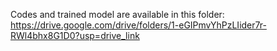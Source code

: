
Codes and trained model are available in this folder: 
https://drive.google.com/drive/folders/1-eGIPmvYhPzLIider7r-RWl4bhx8G1D0?usp=drive_link
